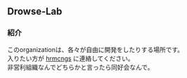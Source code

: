## Drowse-Lab
### 紹介
このorganizationは、各々が自由に開発をしたりする場所です。  
入りたい方が [hrmcngs](https://github.com/hrmcngs) に連絡してください。  
非営利組織なんでどちらかと言ったら同好会なんで。  


<!--

**Here are some ideas to get you started:**

🙋‍♀️ A short introduction - what is your organization all about?
🌈 Contribution guidelines - how can the community get involved?
👩‍💻 Useful resources - where can the community find your docs? Is there anything else the community should know?
🍿 Fun facts - what does your team eat for breakfast?
🧙 Remember, you can do mighty things with the power of [Markdown](https://docs.github.com/github/writing-on-github/getting-started-with-writing-and-formatting-on-github/basic-writing-and-formatting-syntax)
-->
